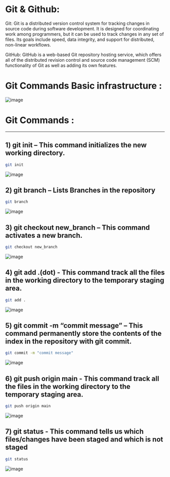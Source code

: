 
# Git & Github:

Git: Git is a distributed version control system for tracking changes in source code during software development. It is designed for coordinating work among programmers, but it can be used to track changes in any set of files. Its goals include speed, data integrity, and support for distributed, non-linear workflows. 

GitHub: GitHub is a web-based Git repository hosting service, which offers all of the distributed revision control and source code management (SCM) functionality of Git as well as adding its own features.

# Git Commands Basic infrastructure :
![image](https://user-images.githubusercontent.com/54863241/196044560-d0c94417-7050-42d4-b038-7b45a71c6227.png)

# Git Commands :
________________________________________________
 ## 1) git init – This command  initializes the new working directory.
 ~~~bash
 git init
 ~~~
 ![image](https://user-images.githubusercontent.com/54863241/196044953-48dcd75e-3806-41cf-8627-57dc5620af3e.png)

 ## 2) git branch – Lists Branches in the repository
 ~~~bash
 git branch
 ~~~
![image](https://user-images.githubusercontent.com/54863241/196045113-84752359-1345-4228-8809-28f2ea8ff2b2.png)
 
  ## 3) git checkout new_branch – This command activates a new branch.
 ~~~bash
 git checkout new_branch
 ~~~
 ![image](https://user-images.githubusercontent.com/54863241/196045194-9cc44bd8-4d21-4d07-b6ca-7a1a67c6be24.png)
 
  ## 4) git add .(dot) - This command track all the files in the working directory to the temporary staging area.
 ~~~bash
 git add .
 ~~~
 ![image](https://user-images.githubusercontent.com/54863241/196045289-992a0bf8-8d44-4e88-afe5-ce3791816790.png)
 
   ## 5) git commit -m “commit message” – This command permanently store the contents of the index in the repository with git commit.
 ~~~bash
 git commit -m "commit message"
 ~~~
![image](https://user-images.githubusercontent.com/54863241/196045399-f6ecf557-208b-4ed4-9bca-e63f9912325a.png)
 
   ## 6) git push origin main - This command track all the files in the working directory to the temporary staging area.
 ~~~bash
 git push origin main
 ~~~
 ![image](https://user-images.githubusercontent.com/54863241/196045433-4fb35d64-8323-43d5-82a5-3eae5fabf645.png)
 
   ## 7) git status - This command tells us which files/changes have been staged and which is not staged
 ~~~bash
 git status
 ~~~
![image](https://user-images.githubusercontent.com/54863241/196045773-92ff6da4-641b-47a9-9c55-b4b6e19cac86.png)
 
  
 
 
 
 
 
 
 
 
 
 
 
 
 
 
 
 
 
 
 
 
 
 
